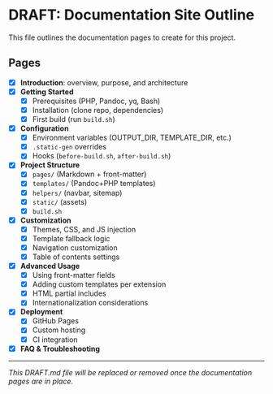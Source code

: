 # DRAFT: Documentation Site Outline

This file outlines the documentation pages to create for this project.

## Pages

- [x] **Introduction**: overview, purpose, and architecture
- [x] **Getting Started**
    - [x] Prerequisites (PHP, Pandoc, yq, Bash)
    - [x] Installation (clone repo, dependencies)
    - [x] First build (run `build.sh`)
- [x] **Configuration**
    - [x] Environment variables (OUTPUT_DIR, TEMPLATE_DIR, etc.)
    - [x] `.static-gen` overrides
    - [x] Hooks (`before-build.sh`, `after-build.sh`)
- [x] **Project Structure**
    - [x] `pages/` (Markdown + front-matter)
    - [x] `templates/` (Pandoc+PHP templates)
    - [x] `helpers/` (navbar, sitemap)
    - [x] `static/` (assets)
    - [x] `build.sh`
- [x] **Customization**
    - [x] Themes, CSS, and JS injection
    - [x] Template fallback logic
    - [x] Navigation customization
    - [x] Table of contents settings
- [x] **Advanced Usage**
    - [x] Using front-matter fields
    - [x] Adding custom templates per extension
    - [x] HTML partial includes
    - [x] Internationalization considerations
- [x] **Deployment**
    - [x] GitHub Pages
    - [x] Custom hosting
    - [x] CI integration
- [x] **FAQ & Troubleshooting**

---

*This DRAFT.md file will be replaced or removed once the documentation pages are in place.*